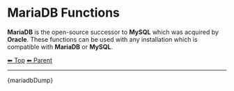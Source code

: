 # MariaDB Functions

**MariaDB** is the open-source successor to **MySQL** which was acquired by **Oracle**. These functions can be used with any installation which is compatible with **MariaDB** or **MySQL**.

<!-- TEMPLATE header 2 -->
[⬅ Top](index.md) [⬅ Parent ](../index.md)
<hr />

{mariadbDump}
